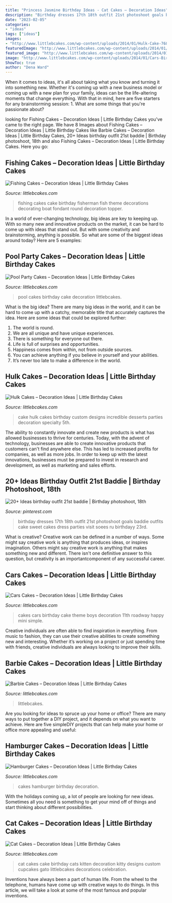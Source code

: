 ```yaml
---
title: "Princess Jasmine Birthday Ideas - Cat Cakes – Decoration Ideas"
description: "Birthday dresses 17th 18th outfit 21st photoshoot goals baddie outfits cake sweet cakes dress parties visit soees ru birthdayy 23rd"
date: "2023-02-05"
categories:
- "ideas"
tags: ["ideas"]
images:
- "http://www.littlebcakes.com/wp-content/uploads/2014/01/Hulk-Cake-768x1024.jpg"
featuredImage: "http://www.littlebcakes.com/wp-content/uploads/2014/01/Cars-Birthday-Cakes-685x1024.jpg"
featured_image: "http://www.littlebcakes.com/wp-content/uploads/2014/01/Cat-Cakes.jpg"
image: "http://www.littlebcakes.com/wp-content/uploads/2014/01/Cars-Birthday-Cakes-685x1024.jpg"
ShowToc: true
author: "Dena Ward"
---
```



When it comes to ideas, it's all about taking what you know and turning it into something new. Whether it's coming up with a new business model or coming up with a new plan for your family, ideas can be the life-altering moments that change everything. With that in mind, here are five starters for any brainstorming session: 1. What are some things that you're passionate about?

	

		
looking for Fishing Cakes – Decoration Ideas | Little Birthday Cakes you've came to the right page. We have 8 Images about Fishing Cakes – Decoration Ideas | Little Birthday Cakes like Barbie Cakes – Decoration Ideas | Little Birthday Cakes, 20+ Ideas birthday outfit 21st baddie | Birthday photoshoot, 18th and also Fishing Cakes – Decoration Ideas | Little Birthday Cakes. Here you go:
		
    
## Fishing Cakes – Decoration Ideas | Little Birthday Cakes

<img loading=lazy src="http://www.littlebcakes.com/wp-content/uploads/2014/01/Fishing-Cakes-Pictures.jpg" onerror="this.onerror=null;this.src='https://tse2.mm.bing.net/th?id=OIP.WJsRCzF0Q2CVUEzy-8cMmQHaJ4&amp;pid=15.1';" alt="Fishing Cakes – Decoration Ideas | Little Birthday Cakes">

_Source: littlebcakes.com_

>fishing cakes cake birthday fisherman fish theme decorations decorating boat fondant round decoration topper. 

	

In a world of ever-changing technology, big ideas are key to keeping up. With so many new and innovative products on the market, it can be hard to come up with ideas that stand out. But with some creativity and brainstorming, anything is possible. So what are some of the biggest ideas around today? Here are 5 examples: 

    
## Pool Party Cakes – Decoration Ideas | Little Birthday Cakes

<img loading=lazy src="http://www.littlebcakes.com/wp-content/uploads/2014/01/Pool-Party-Birthday-Cakes.jpg" onerror="this.onerror=null;this.src='https://tse3.mm.bing.net/th?id=OIP.euIoLmAfSP3u8jf_5Q4yjAHaKa&amp;pid=15.1';" alt="Pool Party Cakes – Decoration Ideas | Little Birthday Cakes">

_Source: littlebcakes.com_

>pool cakes birthday cake decoration littlebcakes. 

	

What is the big idea?
There are many big ideas in the world, and it can be hard to come up with a catchy, memorable title that accurately captures the idea. Here are some ideas that could be explored further: 
1. The world is round. 
2. We are all unique and have unique experiences. 
3. There is something for everyone out there. 
4. Life is full of surprises and opportunities. 
5. Happiness comes from within, not from outside sources. 
6. You can achieve anything if you believe in yourself and your abilities. 
7. It’s never too late to make a difference in the world.

    
## Hulk Cakes – Decoration Ideas | Little Birthday Cakes

<img loading=lazy src="http://www.littlebcakes.com/wp-content/uploads/2014/01/Hulk-Cake-768x1024.jpg" onerror="this.onerror=null;this.src='https://tse3.mm.bing.net/th?id=OIP.1tinCIVK0lSm-KQ566mV6gHaJ4&amp;pid=15.1';" alt="Hulk Cakes – Decoration Ideas | Little Birthday Cakes">

_Source: littlebcakes.com_

>cake hulk cakes birthday custom designs incredible desserts parties decoration specialty 5th. 

	

The ability to constantly innovate and create new products is what has allowed businesses to thrive for centuries. Today, with the advent of technology, businesses are able to create innovative products that customers can't find anywhere else. This has led to increased profits for companies, as well as more jobs. In order to keep up with the latest innovations, businesses must be prepared to invest in research and development, as well as marketing and sales efforts.

    
## 20+ Ideas Birthday Outfit 21st Baddie | Birthday Photoshoot, 18th

<img loading=lazy src="https://i.pinimg.com/736x/cc/3e/69/cc3e69eac880240fb3012123092d7fe2.jpg" onerror="this.onerror=null;this.src='https://tse1.mm.bing.net/th?id=OIP.7Znje3NPWK8mAFS4GjmKvQAAAA&amp;pid=15.1';" alt="20+ Ideas birthday outfit 21st baddie | Birthday photoshoot, 18th">

_Source: pinterest.com_

>birthday dresses 17th 18th outfit 21st photoshoot goals baddie outfits cake sweet cakes dress parties visit soees ru birthdayy 23rd. 

	

What is creative?
Creative work can be defined in a number of ways. Some might say creative work is anything that produces ideas, or inspires imagination. Others might say creative work is anything that makes something new and different. There isn't one definitive answer to this question, but creativity is an importantcomponent of any successful career.

    
## Cars Cakes – Decoration Ideas | Little Birthday Cakes

<img loading=lazy src="http://www.littlebcakes.com/wp-content/uploads/2014/01/Cars-Birthday-Cakes-685x1024.jpg" onerror="this.onerror=null;this.src='https://tse4.mm.bing.net/th?id=OIP.IacECaDnvIg0Qy4odNWu0QHaLE&amp;pid=15.1';" alt="Cars Cakes – Decoration Ideas | Little Birthday Cakes">

_Source: littlebcakes.com_

>cakes cars birthday cake theme boys decoration 11th roadway happy mini simple. 

	

Creative individuals are often able to find inspiration in everything. From music to fashion, they can use their creative abilities to create something new and interesting. Whether it’s working on a project or just spending time with friends, creative individuals are always looking to improve their skills.

    
## Barbie Cakes – Decoration Ideas | Little Birthday Cakes

<img loading=lazy src="https://www.littlebcakes.com/wp-content/uploads/2013/08/Cake-Barbie.jpg" onerror="this.onerror=null;this.src='https://tse1.mm.bing.net/th?id=OIP.S4fY4Js1QTwYYkChYLIuYQHaLI&amp;pid=15.1';" alt="Barbie Cakes – Decoration Ideas | Little Birthday Cakes">

_Source: littlebcakes.com_

>littlebcakes. 

	

Are you looking for ideas to spruce up your home or office? There are many ways to put together a DIY project, and it depends on what you want to achieve. Here are five simpleDIY projects that can help make your home or office more appealing and useful:

    
## Hamburger Cakes – Decoration Ideas | Little Birthday Cakes

<img loading=lazy src="http://www.littlebcakes.com/wp-content/uploads/2014/01/Hamburger-Cakes-Pictures.jpg" onerror="this.onerror=null;this.src='https://tse4.mm.bing.net/th?id=OIP.WYEOv1NceQSGccmcT47mzAHaJ4&amp;pid=15.1';" alt="Hamburger Cakes – Decoration Ideas | Little Birthday Cakes">

_Source: littlebcakes.com_

>cakes hamburger birthday decoration. 

	

With the holidays coming up, a lot of people are looking for new ideas. Sometimes all you need is something to get your mind off of things and start thinking about different possibilities. 

    
## Cat Cakes – Decoration Ideas | Little Birthday Cakes

<img loading=lazy src="http://www.littlebcakes.com/wp-content/uploads/2014/01/Cat-Cakes.jpg" onerror="this.onerror=null;this.src='https://tse2.mm.bing.net/th?id=OIP.W2YtTAyoa8WdHetsdiGXSAHaJ4&amp;pid=15.1';" alt="Cat Cakes – Decoration Ideas | Little Birthday Cakes">

_Source: littlebcakes.com_

>cat cakes cake birthday cats kitten decoration kitty designs custom cupcakes gato littlebcakes decorations celebration. 

	

Inventions have always been a part of human life. From the wheel to the telephone, humans have come up with creative ways to do things. In this article, we will take a look at some of the most famous and popular inventions.

